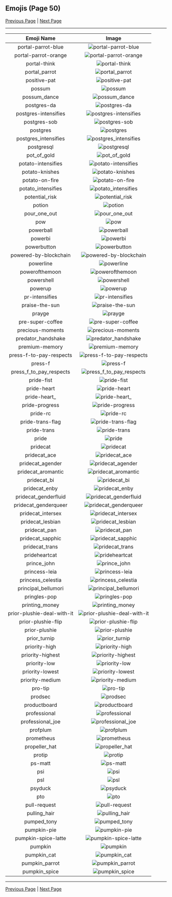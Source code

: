 
## Emojis (Page 50)

[Previous Page](/docs/rc/page-p-0049.md)
  | [Next Page](/docs/rc/page-p-0051.md)

<hr />

|Emoji Name|Image|
| :-: | :-: |
|portal-parrot-blue| ![portal-parrot-blue](/emojis/rc/portal-parrot-blue.gif)|
|portal-parrot-orange| ![portal-parrot-orange](/emojis/rc/portal-parrot-orange.gif)|
|portal-think| ![portal-think](/emojis/rc/portal-think.gif)|
|portal_parrot| ![portal_parrot](/emojis/rc/portal_parrot.gif)|
|positive-pat| ![positive-pat](/emojis/rc/positive-pat.png)|
|possum| ![possum](/emojis/rc/possum.png)|
|possum_dance| ![possum_dance](/emojis/rc/possum_dance.gif)|
|postgres-da| ![postgres-da](/emojis/rc/postgres-da.png)|
|postgres-intensifies| ![postgres-intensifies](/emojis/rc/postgres-intensifies.gif)|
|postgres-sob| ![postgres-sob](/emojis/rc/postgres-sob.png)|
|postgres| ![postgres](/emojis/rc/postgres.png)|
|postgres_intensifies| ![postgres_intensifies](/emojis/rc/postgres_intensifies.gif)|
|postgresql| ![postgresql](/emojis/rc/postgresql.png)|
|pot_of_gold| ![pot_of_gold](/emojis/rc/pot_of_gold.png)|
|potato-intensifies| ![potato-intensifies](/emojis/rc/potato-intensifies.gif)|
|potato-knishes| ![potato-knishes](/emojis/rc/potato-knishes.png)|
|potato-on-fire| ![potato-on-fire](/emojis/rc/potato-on-fire.gif)|
|potato_intensifies| ![potato_intensifies](/emojis/rc/potato_intensifies.gif)|
|potential_risk| ![potential_risk](/emojis/rc/potential_risk.png)|
|potion| ![potion](/emojis/rc/potion.gif)|
|pour_one_out| ![pour_one_out](/emojis/rc/pour_one_out.gif)|
|pow| ![pow](/emojis/rc/pow.png)|
|powerball| ![powerball](/emojis/rc/powerball.png)|
|powerbi| ![powerbi](/emojis/rc/powerbi.png)|
|powerbutton| ![powerbutton](/emojis/rc/powerbutton.png)|
|powered-by-blockchain| ![powered-by-blockchain](/emojis/rc/powered-by-blockchain.png)|
|powerline| ![powerline](/emojis/rc/powerline.gif)|
|powerofthemoon| ![powerofthemoon](/emojis/rc/powerofthemoon.jpg)|
|powershell| ![powershell](/emojis/rc/powershell.png)|
|powerup| ![powerup](/emojis/rc/powerup.gif)|
|pr-intensifies| ![pr-intensifies](/emojis/rc/pr-intensifies.gif)|
|praise-the-sun| ![praise-the-sun](/emojis/rc/praise-the-sun.png)|
|prayge| ![prayge](/emojis/rc/prayge.gif)|
|pre-super-coffee| ![pre-super-coffee](/emojis/rc/pre-super-coffee.png)|
|precious-moments| ![precious-moments](/emojis/rc/precious-moments.jpg)|
|predator_handshake| ![predator_handshake](/emojis/rc/predator_handshake.gif)|
|premium-memory| ![premium-memory](/emojis/rc/premium-memory.png)|
|press-f-to-pay-respects| ![press-f-to-pay-respects](/emojis/rc/press-f-to-pay-respects.png)|
|press-f| ![press-f](/emojis/rc/press-f.gif)|
|press_f_to_pay_respects| ![press_f_to_pay_respects](/emojis/rc/press_f_to_pay_respects.png)|
|pride-fist| ![pride-fist](/emojis/rc/pride-fist.png)|
|pride-heart| ![pride-heart](/emojis/rc/pride-heart.png)|
|pride-heart_| ![pride-heart_](/emojis/rc/pride-heart_.png)|
|pride-progress| ![pride-progress](/emojis/rc/pride-progress.png)|
|pride-rc| ![pride-rc](/emojis/rc/pride-rc.png)|
|pride-trans-flag| ![pride-trans-flag](/emojis/rc/pride-trans-flag.png)|
|pride-trans| ![pride-trans](/emojis/rc/pride-trans.png)|
|pride| ![pride](/emojis/rc/pride.png)|
|pridecat| ![pridecat](/emojis/rc/pridecat.png)|
|pridecat_ace| ![pridecat_ace](/emojis/rc/pridecat_ace.png)|
|pridecat_agender| ![pridecat_agender](/emojis/rc/pridecat_agender.png)|
|pridecat_aromantic| ![pridecat_aromantic](/emojis/rc/pridecat_aromantic.png)|
|pridecat_bi| ![pridecat_bi](/emojis/rc/pridecat_bi.png)|
|pridecat_enby| ![pridecat_enby](/emojis/rc/pridecat_enby.png)|
|pridecat_genderfluid| ![pridecat_genderfluid](/emojis/rc/pridecat_genderfluid.png)|
|pridecat_genderqueer| ![pridecat_genderqueer](/emojis/rc/pridecat_genderqueer.png)|
|pridecat_intersex| ![pridecat_intersex](/emojis/rc/pridecat_intersex.png)|
|pridecat_lesbian| ![pridecat_lesbian](/emojis/rc/pridecat_lesbian.png)|
|pridecat_pan| ![pridecat_pan](/emojis/rc/pridecat_pan.png)|
|pridecat_sapphic| ![pridecat_sapphic](/emojis/rc/pridecat_sapphic.png)|
|pridecat_trans| ![pridecat_trans](/emojis/rc/pridecat_trans.png)|
|prideheartcat| ![prideheartcat](/emojis/rc/prideheartcat.png)|
|prince_john| ![prince_john](/emojis/rc/prince_john.png)|
|princess-leia| ![princess-leia](/emojis/rc/princess-leia.jpg)|
|princess_celestia| ![princess_celestia](/emojis/rc/princess_celestia.png)|
|principal_bellumori| ![principal_bellumori](/emojis/rc/principal_bellumori.png)|
|pringles-pop| ![pringles-pop](/emojis/rc/pringles-pop.gif)|
|printing_money| ![printing_money](/emojis/rc/printing_money.gif)|
|prior-plushie-deal-with-it| ![prior-plushie-deal-with-it](/emojis/rc/prior-plushie-deal-with-it.gif)|
|prior-plushie-flip| ![prior-plushie-flip](/emojis/rc/prior-plushie-flip.gif)|
|prior-plushie| ![prior-plushie](/emojis/rc/prior-plushie.gif)|
|prior_turnip| ![prior_turnip](/emojis/rc/prior_turnip.png)|
|priority-high| ![priority-high](/emojis/rc/priority-high.png)|
|priority-highest| ![priority-highest](/emojis/rc/priority-highest.png)|
|priority-low| ![priority-low](/emojis/rc/priority-low.png)|
|priority-lowest| ![priority-lowest](/emojis/rc/priority-lowest.png)|
|priority-medium| ![priority-medium](/emojis/rc/priority-medium.png)|
|pro-tip| ![pro-tip](/emojis/rc/pro-tip.png)|
|prodsec| ![prodsec](/emojis/rc/prodsec.jpg)|
|productboard| ![productboard](/emojis/rc/productboard.png)|
|professional| ![professional](/emojis/rc/professional.png)|
|professional_joe| ![professional_joe](/emojis/rc/professional_joe.jpg)|
|profplum| ![profplum](/emojis/rc/profplum.jpg)|
|prometheus| ![prometheus](/emojis/rc/prometheus.png)|
|propeller_hat| ![propeller_hat](/emojis/rc/propeller_hat.gif)|
|protip| ![protip](/emojis/rc/protip.png)|
|ps-matt| ![ps-matt](/emojis/rc/ps-matt.png)|
|psi| ![psi](/emojis/rc/psi.jpg)|
|psl| ![psl](/emojis/rc/psl.png)|
|psyduck| ![psyduck](/emojis/rc/psyduck.png)|
|pto| ![pto](/emojis/rc/pto.png)|
|pull-request| ![pull-request](/emojis/rc/pull-request.png)|
|pulling_hair| ![pulling_hair](/emojis/rc/pulling_hair.gif)|
|pumped_tony| ![pumped_tony](/emojis/rc/pumped_tony.png)|
|pumpkin-pie| ![pumpkin-pie](/emojis/rc/pumpkin-pie.png)|
|pumpkin-spice-latte| ![pumpkin-spice-latte](/emojis/rc/pumpkin-spice-latte.png)|
|pumpkin| ![pumpkin](/emojis/rc/pumpkin.png)|
|pumpkin_cat| ![pumpkin_cat](/emojis/rc/pumpkin_cat.png)|
|pumpkin_parrot| ![pumpkin_parrot](/emojis/rc/pumpkin_parrot.gif)|
|pumpkin_spice| ![pumpkin_spice](/emojis/rc/pumpkin_spice.png)|

<hr/>

[Previous Page](/docs/rc/page-p-0049.md)
  | [Next Page](/docs/rc/page-p-0051.md)